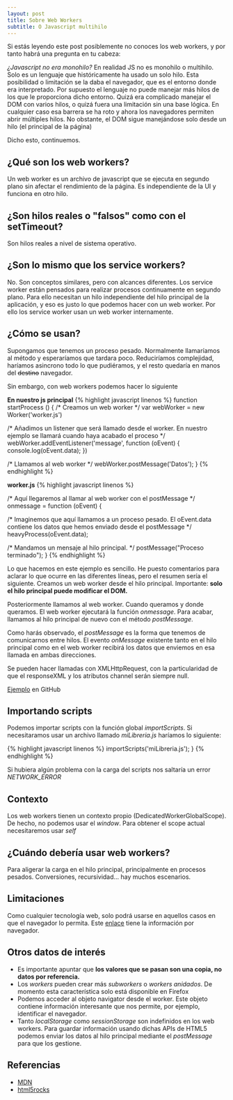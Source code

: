 ```yaml
---
layout: post
title: Sobre Web Workers
subtitle: O Javascript multihilo
---
```


Si estás leyendo este post posiblemente no conoces los web workers, y por tanto habrá una pregunta en tu cabeza:

*¿Javascript no era monohilo?*
En realidad JS no es monohilo o multihilo. Solo es un lenguaje que históricamente ha usado un solo hilo. Esta posibilidad o limitación se la daba el navegador, que es el entorno donde era interpretado. Por supuesto el lenguaje no puede manejar más hilos de los que le proporciona dicho entorno. Quizá era complicado manejar el DOM con varios hilos, o quizá fuera una limitación sin una base lógica. En cualquier caso esa barrera se ha roto y ahora los navegadores permiten abrir múltiples hilos. No obstante, el DOM sigue manejándose solo desde un hilo (el principal de la página)

Dicho esto, continuemos.

## ¿Qué son los web workers?
Un web worker es un archivo de javascript que se ejecuta en segundo plano sin afectar el rendimiento de la página. Es independiente de la UI y funciona en otro hilo.

## ¿Son hilos reales o "falsos" como con el setTimeout?
Son hilos reales a nivel de sistema operativo.

## ¿Son lo mismo que los service workers?
No. Son conceptos similares, pero con alcances diferentes. Los service worker están pensados para realizar procesos continuamente en segundo plano. Para ello necesitan un hilo independiente del hilo principal de la aplicación, y eso es justo lo que podemos hacer con un web worker. Por ello los service worker usan un web worker internamente. 

## ¿Cómo se usan?
Supongamos que tenemos un proceso pesado. Normalmente llamaríamos al método y esperaríamos que tardara poco. Reduciríamos complejidad, haríamos asincrono todo lo que pudiéramos, y el resto quedaría en manos del ~~destino~~ navegador.

Sin embargo, con web workers podemos hacer lo siguiente

**En nuestro js principal**
{% highlight javascript linenos %}
function startProcess () {
  /* Creamos un web worker */
  var webWorker = new Worker('worker.js')

  /* Añadimos un listener que será llamado desde el worker. En nuestro ejemplo se llamará cuando haya acabado el proceso */
  webWorker.addEventListener('message', function (oEvent) {
    console.log(oEvent.data);
  })

  /* Llamamos al web worker */
  webWorker.postMessage('Datos');
}
{% endhighlight %}

**worker.js**
{% highlight javascript linenos %}

/* Aquí llegaremos al llamar al web worker con el postMessage */
onmessage = function (oEvent) {				

  /* Imaginemos que aquí llamamos a un proceso pesado. El oEvent.data contiene los datos que hemos enviado desde el postMessage */
  heavyProcess(oEvent.data);

  /* Mandamos un mensaje al hilo principal. */
  postMessage("Proceso terminado");
}
{% endhighlight %}

Lo que hacemos en este ejemplo es sencillo. He puesto comentarios para aclarar lo que ocurre en las diferentes líneas, pero el resumen sería el siguiente. Creamos un web worker desde el hilo principal. Importante: **solo el hilo principal puede modificar el DOM.**

Posteriormente llamamos al web worker. Cuando queramos y donde queramos. El web worker ejecutará la función *onmessage*. Para acabar, llamamos al hilo principal de nuevo con el método *postMessage*.

Como harás observado, el *postMessage* es la forma que tenemos de comunicarnos entre hilos. El evento *onMessage* existente tanto en el hilo principal como en el web worker recibirá los datos que enviemos en esa llamada en ambas direcciones.

Se pueden hacer llamadas con XMLHttpRequest, con la particularidad de que el responseXML y los atributos channel serán siempre null.

[Ejemplo](https://github.com/DavidColladoGitHub/blogExamples/tree/master/web%20workers) en GitHub

## Importando scripts
Podemos importar scripts con la función global *importScripts*. Si necesitaramos usar un archivo llamado *miLibreria.js* haríamos lo siguiente:

{% highlight javascript linenos %}
importScripts('miLibreria.js'); 
}
{% endhighlight %}

Si hubiera algún problema con la carga del scripts nos saltaría un error *NETWORK_ERROR*

## Contexto
Los web workers tienen un contexto propio (DedicatedWorkerGlobalScope). De hecho, no podemos usar el *window*. Para obtener el scope actual necesitaremos usar *self*

## ¿Cuándo debería usar web workers?
Para aligerar la carga en el hilo principal, principalmente en procesos pesados. Conversiones, recursividad... hay muchos escenarios.

## Limitaciones
Como cualquier tecnología web, solo podrá usarse en aquellos casos en que el navegador lo permita. Este [enlace](http://caniuse.com/#feat=webworkers) tiene la información por navegador.

## Otros datos de interés
* Es importante apuntar que **los valores que se pasan son una copia, no datos por referencia.** 
* Los *workers* pueden crear más *subworkers* o *workers anidados*. De momento esta característica solo está disponible en Firefox
* Podemos acceder al objeto navigator desde el worker. Este objeto contiene información interesante que nos permite, por ejemplo, identificar el navegador.
* Tanto *localStorage* como *sessionStorage* son indefinidos en los web workers. Para guardar información usando dichas APIs de HTML5 podemos enviar los datos al hilo principal mediante el *postMessage* para que los gestione.


## Referencias
* [MDN](https://developer.mozilla.org/es/docs/Web/Guide/Performance/Usando_web_workers)
* [html5rocks](https://www.html5rocks.com/en/tutorials/workers/basics/)

